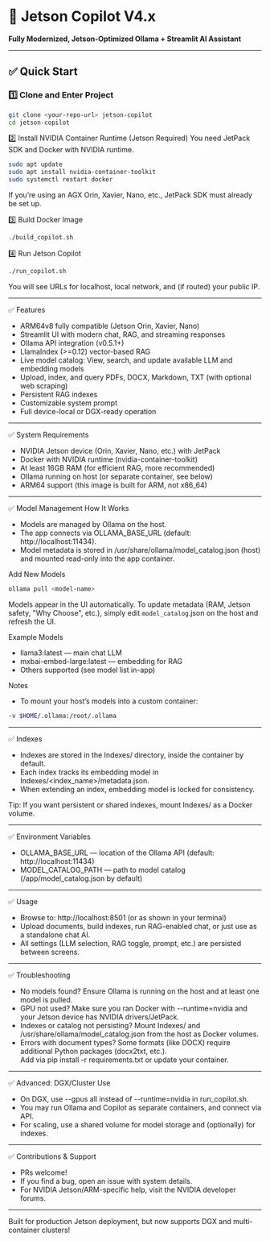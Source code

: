 # 🚀 Jetson Copilot V4.x

**Fully Modernized, Jetson-Optimized Ollama + Streamlit AI Assistant**

---

## ✅ Quick Start

### 1️⃣ Clone and Enter Project

```bash
git clone <your-repo-url> jetson-copilot
cd jetson-copilot
```

2️⃣ Install NVIDIA Container Runtime (Jetson Required)
You need JetPack SDK and Docker with NVIDIA runtime.

```bash
sudo apt update
sudo apt install nvidia-container-toolkit
sudo systemctl restart docker
```

If you’re using an AGX Orin, Xavier, Nano, etc., JetPack SDK must already be set up.

3️⃣ Build Docker Image
```bash
./build_copilot.sh
```

4️⃣ Run Jetson Copilot
```bash
./run_copilot.sh
```

You will see URLs for localhost, local network, and (if routed) your public IP.

---

✅ Features
- ARM64v8 fully compatible (Jetson Orin, Xavier, Nano)
- Streamlit UI with modern chat, RAG, and streaming responses
- Ollama API integration (v0.5.1+)
- LlamaIndex (>=0.12) vector-based RAG
- Live model catalog: View, search, and update available LLM and embedding models
- Upload, index, and query PDFs, DOCX, Markdown, TXT (with optional web scraping)
- Persistent RAG indexes
- Customizable system prompt
- Full device-local or DGX-ready operation

---

✅ System Requirements
- NVIDIA Jetson device (Orin, Xavier, Nano, etc.) with JetPack
- Docker with NVIDIA runtime (nvidia-container-toolkit)
- At least 16GB RAM (for efficient RAG, more recommended)
- Ollama running on host (or separate container, see below)
- ARM64 support (this image is built for ARM, not x86_64)

---

✅ Model Management
How It Works
- Models are managed by Ollama on the host.
- The app connects via OLLAMA_BASE_URL (default: http://localhost:11434).
- Model metadata is stored in /usr/share/ollama/model_catalog.json (host) and mounted read-only into the app container.

Add New Models
```bash
ollama pull <model-name>
```

Models appear in the UI automatically. To update metadata (RAM, Jetson safety, "Why Choose", etc.), simply edit `model_catalog`.json on the host and refresh the UI.

Example Models
- llama3:latest — main chat LLM
- mxbai-embed-large:latest — embedding for RAG
- Others supported (see model list in-app)

Notes
- To mount your host’s models into a custom container:

```bash
-v $HOME/.ollama:/root/.ollama
```
---

✅ Indexes
- Indexes are stored in the Indexes/ directory, inside the container by default.
- Each index tracks its embedding model in Indexes/<index_name>/metadata.json.
- When extending an index, embedding model is locked for consistency.

Tip: If you want persistent or shared indexes, mount Indexes/ as a Docker volume.

---

✅ Environment Variables
- OLLAMA_BASE_URL — location of the Ollama API (default: http://localhost:11434)
- MODEL_CATALOG_PATH — path to model catalog (/app/model_catalog.json by default)

---

✅ Usage
- Browse to:
    http://localhost:8501 (or as shown in your terminal)
- Upload documents, build indexes, run RAG-enabled chat, or just use as a standalone chat AI.
- All settings (LLM selection, RAG toggle, prompt, etc.) are persisted between screens.

---

✅ Troubleshooting
- No models found?
    Ensure Ollama is running on the host and at least one model is pulled.
- GPU not used?
    Make sure you ran Docker with --runtime=nvidia and your Jetson device has NVIDIA drivers/JetPack.
- Indexes or catalog not persisting?
    Mount Indexes/ and /usr/share/ollama/model_catalog.json from the host as Docker volumes.
- Errors with document types?
    Some formats (like DOCX) require additional Python packages (docx2txt, etc.).  
    Add via pip install -r requirements.txt or update your container.

---

✅ Advanced: DGX/Cluster Use
- On DGX, use --gpus all instead of --runtime=nvidia in run_copilot.sh.
- You may run Ollama and Copilot as separate containers, and connect via API.
- For scaling, use a shared volume for model storage and (optionally) for indexes.

---

✅ Contributions & Support
- PRs welcome!
- If you find a bug, open an issue with system details.
- For NVIDIA Jetson/ARM-specific help, visit the NVIDIA developer forums.

---

Built for production Jetson deployment, but now supports DGX and multi-container clusters!
